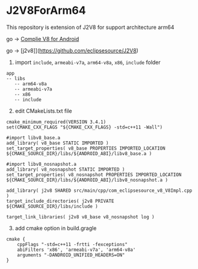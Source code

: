 # J2V8ForArm64
This repository is extension of J2V8 for support architecture arm64 

go -> [Complie V8 for Android](https://github.com/leibniz55/ComplieV8ForAndroid/blob/master/README.md)

go -> [j2v8]](https://github.com/eclipsesource/J2V8)

1. import `include`, `armeabi-v7a`, `arm64-v8a`, `x86`, `include` folder
```
app
-- libs
   -- arm64-v8a
   -- armeabi-v7a
   -- x86
   -- include
```

2. edit CMakeLists.txt file
```
cmake_minimum_required(VERSION 3.4.1)
set(CMAKE_CXX_FLAGS "${CMAKE_CXX_FLAGS} -std=c++11 -Wall")

#import libv8_base.a
add_library( v8_base STATIC IMPORTED )
set_target_properties( v8_base PROPERTIES IMPORTED_LOCATION ${CMAKE_SOURCE_DIR}/libs/${ANDROID_ABI}/libv8_base.a )

#import libv8_nosnapshot.a
add_library( v8_nosnapshot STATIC IMPORTED )
set_target_properties( v8_nosnapshot PROPERTIES IMPORTED_LOCATION ${CMAKE_SOURCE_DIR}/libs/${ANDROID_ABI}/libv8_nosnapshot.a )

add_library( j2v8 SHARED src/main/cpp/com_eclipsesource_v8_V8Impl.cpp )
target_include_directories( j2v8 PRIVATE ${CMAKE_SOURCE_DIR}/libs/include )

target_link_libraries( j2v8 v8_base v8_nosnapshot log )
```

3. add cmake option in build.gragle
```
cmake {
    cppFlags "-std=c++11 -frtti -fexceptions"
    abiFilters 'x86', 'armeabi-v7a', 'arm64-v8a'
    arguments "-DANDROID_UNIFIED_HEADERS=ON"
}
```
